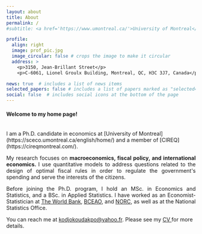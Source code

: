```yaml
---
layout: about
title: About
permalink: /
#subtitle: <a href='https://www.umontreal.ca/'>University of Montreal</a>

profile:
  align: right
  image: prof_pic.jpg
  image_circular: false # crops the image to make it circular
  address: >
    <p>3150, Jean-Brillant Street</p>
    <p>C-6061, Lionel Groulx Building, Montreal, QC, H3C 3J7, Canada</p>

news: true  # includes a list of news items
selected_papers: false # includes a list of papers marked as "selected={true}"
social: false  # includes social icons at the bottom of the page
---
```




<h4>Welcome to my home page!</h4>  
 <!-- <br/> est pour inserer une ligne vide -->
<br/>
I am a Ph.D. candidate in economics at  [University of Montreal](https://sceco.umontreal.ca/english/home/) and  a member of [CIREQ](https://cireqmontreal.com/). 


<p align="justify">My research focuses on <strong> macroeconomics, fiscal policy, and international economics. </strong> I use quantitative models to address questions related to the design of optimal fiscal rules  in order to regulate the government's spending and serve the interests of the citizens.   </p>


<p align="justify"> Before joining the Ph.D. program, I hold an MSc. in Economics and Statistics, and a BSc. in Applied Statistics. I have worked as an Economist-Statistician at <a href='https://www.worldbank.org/en/who-we-are/'>The World Bank</a>, <a href='https://www.bceao.int/en/content/presentation-bceao/'>BCEAO</a>, and <a href='https://www.norc.org/'>NORC</a>, as well as at the National Statistics Office.</p>

<p>
You can reach me at  <a href="mailto:%20kodjokoudakpo@yahoo.fr"> kodjokoudakpo@yahoo.fr</a>. Please see my <a href= "/assets/pdf/CV_KOUDAKPO.pdf"> CV </a> for more details. </p>



<!-- Put your address / P.O. box / other info right below your picture. You can also disable any of these elements by editing the `profile` property of the YAML header of your `_pages/about.md`. Edit `_bibliography/papers.bib` and Jekyll will render your [publications page](/al-folio/publications/) automatically. -->


<!-- Link to your social media connections, too. This theme is set up to use [Font Awesome icons](http://fortawesome.github.io/Font-Awesome/) and [Academicons](https://jpswalsh.github.io/academicons/), like the ones below. Add your Facebook, Twitter, LinkedIn, Google Scholar, or just disable all of them. -->


 
